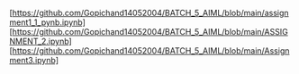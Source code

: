 [https://github.com/Gopichand14052004/BATCH_5_AIML/blob/main/assignment1_1_pynb.ipynb]
[https://github.com/Gopichand14052004/BATCH_5_AIML/blob/main/ASSIGNMENT_2.ipynb]
[https://github.com/Gopichand14052004/BATCH_5_AIML/blob/main/Assignment3.ipynb]
